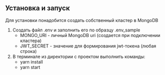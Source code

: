 ## Установка и запуск

Для установки понадобится создать собственный кластер в MongoDB

1) Создать файл .env и заполнить его по образцу .env_sample
    - MONGO_URI - личный MongoDB uri (создается при подключении кластера)
    - JWT_SECRET - значение для формирования jwt-токена (любая строка)
2) В терминале из директории c проектом выполнить команды:
	- yarn install
	- yarn start
